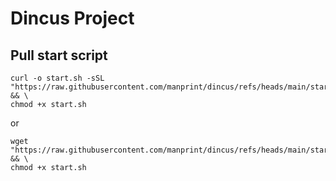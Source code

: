 # Dincus Project

## Pull start script

```
curl -o start.sh -sSL "https://raw.githubusercontent.com/manprint/dincus/refs/heads/main/start.sh" && \
chmod +x start.sh
```

or

```
wget "https://raw.githubusercontent.com/manprint/dincus/refs/heads/main/start.sh" && \
chmod +x start.sh
```